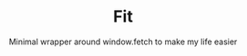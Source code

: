 <h1 align="center">
Fit
</h1>
<p align="center">
Minimal wrapper around window.fetch to make my life easier</p>
